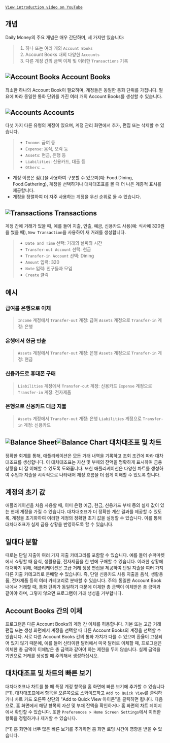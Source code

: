 
[`View introduction video on YouTube`](https://youtu.be/uN3GkA_Afuw)

## 개념

Daily Money의 주요 개념은 매우 간단하며, 세 가지만 있습니다:

> 1. 하나 또는 여러 개의 `Account Books`
> 2. Account Books 내의 다양한 `Accounts`
> 3. 다른 계정 간의 금액 이체 및 이러한 `Transactions` 기록

## ![Account Books](icon:///notebook-multiple) Account Books

최소한 하나의 Account Book이 필요하며, 계정들은 동일한 통화 단위를 가집니다. 필요에 따라 동일한 통화 단위를 가진 여러 개의 Account Books를 생성할 수 있습니다.

## ![Accounts](icon:///bookmark-multiple) Accounts

다섯 가지 다른 유형의 계정이 있으며, 계정 관리 화면에서 추가, 편집 또는 삭제할 수 있습니다.

> - `Income`: 급여 등
> - `Expense`: 음식, 오락 등
> - `Assets`: 현금, 은행 등
> - `Liabilities`: 신용카드, 대출 등
> - `Others`: ...

* 계정 이름은 점(.)을 사용하여 구분할 수 있으며(예: Food.Dining, Food.Gathering), 계정을 선택하거나 대차대조표를 볼 때 더 나은 계층적 표시를 제공합니다.
* 계정을 정렬하여 더 자주 사용하는 계정을 우선 순위로 둘 수 있습니다.

## ![Transactions](icon:///receipt) Transactions

계정 간에 거래가 있을 때, 예를 들어 지출, 인출, 예금, 신용카드 사용(예: 식사에 320원을 썼을 때), `New Transaction`을 사용하여 새 거래를 생성합니다.
> - `Date and Time` 선택: 거래의 날짜와 시간
> - `Transfer-out Account` 선택: 현금
> - `Transfer-in Account` 선택: Dining
> - `Amount` 입력: 320
> - `Note` 입력: 친구들과 모임
> - `Create` 클릭

## 예시

### 급여를 은행으로 이체

> `Income` 계정에서 `Transfer-out` 계정: 급여
> `Assets` 계정으로 `Transfer-in` 계정: 은행

### 은행에서 현금 인출

> `Assets` 계정에서 `Transfer-out` 계정: 은행
> `Assets` 계정으로 `Transfer-in` 계정: 현금

### 신용카드로 휴대폰 구매

> `Liabilities` 계정에서 `Transfer-out` 계정: 신용카드
> `Expense` 계정으로 `Transfer-in` 계정: 전자제품

### 은행으로 신용카드 대금 지불

> `Assets` 계정에서 `Transfer-out` 계정: 은행 
> `Liabilities` 계정으로 `Transfer-in` 계정: 신용카드

## ![Balance Sheet](icon:///scale-balance)![Balance Chart](icon:///chart-pie) 대차대조표 및 차트

정확한 회계를 통해, 애플리케이션은 모든 거래 내역을 기록하고 조회 조건에 따라 대차대조표를 생성합니다. 이 대차대조표는 자산 및 부채의 잔액을 명확하게 표시하여 금융 상황을 더 잘 이해할 수 있도록 도와줍니다. 또한 애플리케이션은 다양한 차트를 생성하여 수입과 지출을 시각적으로 나타내어 재정 흐름을 더 쉽게 이해할 수 있도록 합니다.

## 계정의 초기 값

애플리케이션을 처음 사용할 때, 이미 은행 예금, 현금, 신용카드 부채 등의 실제 값이 있는 현재 계정을 가질 수 있습니다. 대차대조표가 더 정확한 계산 결과를 제공할 수 있도록, 계정을 초기화하여 이러한 계정의 정확한 초기 값을 설정할 수 있습니다. 이를 통해 대차대조표가 실제 금융 상황을 반영하도록 할 수 있습니다.

## 일대다 분할

때로는 단일 지출이 여러 가지 지출 카테고리를 포함할 수 있습니다. 예를 들어 슈퍼마켓에서 쇼핑할 때 음식, 생활용품, 전자제품을 한 번에 구매할 수 있습니다. 이러한 상황에 대처하기 위해, 애플리케이션은 고급 거래 생성 편집을 제공하여 단일 지출을 여러 가지 다른 지출 카테고리로 분배할 수 있습니다. 즉, 단일 신용카드 사용 지출을 음식, 생활용품, 전자제품 등의 여러 카테고리로 분배할 수 있습니다. 주의: 동일한 Account Book 내에서 거래할 때, 통화 단위가 동일하기 때문에 이체한 총 금액이 이체받은 총 금액과 같아야 하며, 그렇지 않으면 프로그램이 거래 생성을 거부합니다.

## Account Books 간의 이체

프로그램은 다른 Account Books의 계정 간 이체를 허용합니다. 기본 또는 고급 거래 편집 또는 생성 화면에서 계정을 선택할 때 다른 Account Books의 계정을 선택할 수 있습니다. 서로 다른 Account Books 간의 통화 가치가 다를 수 있으며 환율이 고정되어 있지 않기 때문에, 예를 들어 신타이완 달러에서 미국 달러로 이체할 때, 프로그램은 이체한 총 금액이 이체받은 총 금액과 같아야 하는 제한을 두지 않습니다. 실제 금액을 기반으로 거래를 생성할 때 주의해서 생성하십시오.

## 대차대조표 및 차트의 빠른 보기

대차대조표나 차트를 볼 때 특정 계정 항목을 홈 화면에 빠른 보기에 추가할 수 있습니다[*1]. 대차대조표에서 항목을 오른쪽으로 스와이프하고 `Add to Quick View`를 클릭하거나 차트 카드 오른쪽 상단의 "Add to Quick View 아이콘"을 클릭하면 됩니다. 다음으로, 홈 화면에서 해당 항목의 자산 및 부채 잔액을 확인하거나 홈 화면의 차트 페이지에서 확인할 수 있습니다. 또한 `Preferences > Home Screen Settings`에서 이러한 항목을 정렬하거나 제거할 수 있습니다.

[*1] 홈 화면에 너무 많은 빠른 보기를 추가하면 홈 화면 로딩 시간이 영향을 받을 수 있습니다.
